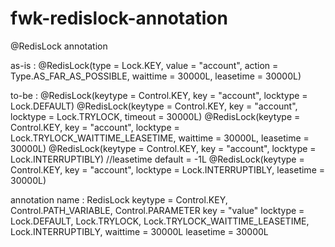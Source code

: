 # fwk-redislock-annotation



@RedisLock annotation


as-is : 
@RedisLock(type = Lock.KEY, value = "account", action = Type.AS_FAR_AS_POSSIBLE, waittime = 30000L, leasetime = 30000L)

to-be : 
@RedisLock(keytype = Control.KEY, key = "account", locktype = Lock.DEFAULT)
@RedisLock(keytype = Control.KEY, key = "account", locktype = Lock.TRYLOCK, timeout = 30000L)
@RedisLock(keytype = Control.KEY, key = "account", locktype = Lock.TRYLOCK_WAITTIME_LEASETIME, waittime = 30000L, leasetime = 30000L)
@RedisLock(keytype = Control.KEY, key = "account", locktype = Lock.INTERRUPTIBLY) //leasetime default = -1L
@RedisLock(keytype = Control.KEY, key = "account", locktype = Lock.INTERRUPTIBLY, leasetime = 30000L)

annotation name : RedisLock
keytype = Control.KEY, Control.PATH_VARIABLE, Control.PARAMETER
key = "value"
locktype = Lock.DEFAULT, Lock.TRYLOCK, Lock.TRYLOCK_WAITTIME_LEASETIME, Lock.INTERRUPTIBLY,
waittime = 30000L
leasetime = 30000L